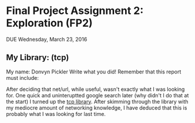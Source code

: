 # Final Project Assignment 2: Exploration (FP2)
DUE Wednesday, March 23, 2016

## My Library: (tcp)
My name: Donvyn Pickler
Write what you did!
Remember that this report must include:


After deciding that net/url, while useful, wasn't exactly what I was looking for.  One quick and uninteruptted google search later (why didn't I do that at the start) I turned up the [tcp library](https://docs.racket-lang.org/reference/tcp.html).  After skimming through the library with my mediocre amount of networking knowledge, I have deduced that this is probably what I was looking for last time.  


<!-- Links -->
[schedule]: https://github.com/oplS16projects/FP-Schedule
[markdown]: https://help.github.com/articles/markdown-basics/
[forking]: https://guides.github.com/activities/forking/
[ref-clone]: http://gitref.org/creating/#clone
[ref-commit]: http://gitref.org/basic/#commit
[ref-push]: http://gitref.org/remotes/#push
[pull-request]: https://help.github.com/articles/creating-a-pull-request
